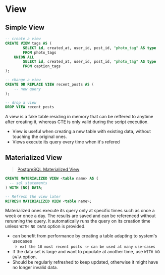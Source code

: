 # View

## Simple View
```sql
-- create a view
CREATE VIEW tags AS (
        SELECT id, created_at, user_id, post_id, "photo_tag" AS type
        FROM photo_tags
    UNION ALL
        SELECT id, created_at, user_id, post_id, "photo_tag" AS type
        FROM caption_tags
);

-- change a view
CREATE OR REPLACE VIEW recent_posts AS (
    -- new query
);

-- drop a view
DROP VIEW recent_posts
```
A view is a fake table residing in memory that can be reffered to anytime after creating it, whereas CTE is only valid during the script execution. 
- View is useful when creating a new table with existing data, without touching the original ones.
- Views execute its query every time when it's refered 

## Materialized View
> [PostgreSQL Materialized View](https://www.postgresql.org/docs/current/sql-creatematerializedview.html)  
```sql
CREATE MATERIALIZED VIEW <table name> AS (
  -- sql statements
) WITH [NO] DATA;

-- Refresh the view later
REFRESH MATERIALIZED VIEW <table name>;
```
Materialized ones execute its query only at specific times such as once a week or once a day. The results are saved and can be referenced without rerunning the query. It automatically runs the query on its creation time unless `WITH NO DATA` option is provided.
- can benefit from performance by creating a table adapting to system's usecases
  - `ex) the 10 most recent posts -> can be used at many use-cases`
- If the data set is large and want to populate at another time, use `WITH NO DATA` option.
- Should be regularly refreshed to keep updated, otherwise it might have no longer invalid data.
